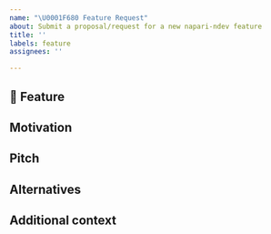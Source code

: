 ```yaml
---
name: "\U0001F680 Feature Request"
about: Submit a proposal/request for a new napari-ndev feature
title: ''
labels: feature
assignees: ''

---
```


## 🚀 Feature
<!-- A clear and concise description of the feature proposal -->

## Motivation

<!-- Please outline the motivation for the proposal. Is your feature request related to a problem? e.g., I'm always frustrated when [...]. If this is related to another GitHub issue, please link here too -->

## Pitch

<!-- A clear and concise description of what you want to happen. -->

## Alternatives

<!-- A clear and concise description of any alternative solutions or features you've considered, if any. -->

## Additional context

<!-- Add any other context or screenshots about the feature request here. -->
